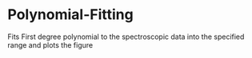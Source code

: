 # Polynomial-Fitting
Fits First degree polynomial to the spectroscopic data into the specified range and plots the figure
